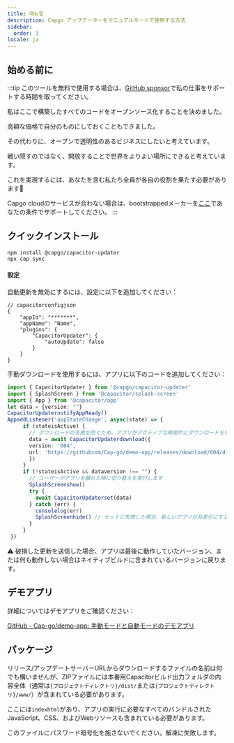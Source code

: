 ```yaml
---
title: 매뉴얼
description: Capgo アップデーターをマニュアルモードで使用する方法
sidebar:
  order: 3
locale: ja
---
```


## 始める前に

:::tip
このツールを無料で使用する場合は、[GitHub sponsor](https://githubcom/sponsors/riderx/)で私の仕事をサポートする時間を取ってください。

私はここで構築したすべてのコードをオープンソース化することを決めました。

高額な価格で自分のものにしておくこともできました。

その代わりに、オープンで透明性のあるビジネスにしたいと考えています。

戦い隠すのではなく、開放することで世界をよりよい場所にできると考えています。

これを実現するには、あなたを含む私たち全員が各自の役割を果たす必要があります🥹

Capgo cloudのサービスが合わない場合は、bootstrappedメーカーを[ここ](https://githubcom/sponsors/riderx/)であなたの条件でサポートしてください。
:::

## クイックインストール

```
npm install @capgo/capacitor-updater
npx cap sync
```

#### 設定

自動更新を無効にするには、設定に以下を追加してください：

```tsx
// capacitorconfigjson
{
	"appId": "*******",
	"appName": "Name",
	"plugins": {
		"CapacitorUpdater": {
			"autoUpdate": false
		}
	}
}
```

手動ダウンロードを使用するには、アプリに以下のコードを追加してください：

```typescript
import { CapacitorUpdater } from '@capgo/capacitor-updater'
import { SplashScreen } from '@capacitor/splash-screen'
import { App } from '@capacitor/app'
let data = {version: ""}
CapacitorUpdaternotifyAppReady()
AppaddListener('appStateChange', async(state) => {
     if (stateisActive) {
       // ダウンロードの失敗を防ぐため、アプリがアクティブな時間中にダウンロードを実行します
       data = await CapacitorUpdaterdownload({
       version: '004',
       url: 'https://githubcom/Cap-go/demo-app/releases/download/004/distzip',
       })
     }
     if (!stateisActive && dataversion !== "") {
       // ユーザーがアプリを離れた時に切り替えを実行します
       SplashScreenshow()
       try {
         await CapacitorUpdaterset(data)
       } catch (err) {
         consolelog(err)
         SplashScreenhide() // セットに失敗した場合、新しいアプリが非表示にする必要があります
       }
     }
 })
```

⚠️ 破損した更新を送信した場合、アプリは最後に動作していたバージョン、または何も動作しない場合はネイティブビルドに含まれているバージョンに戻ります。

## デモアプリ

詳細についてはデモアプリをご確認ください：

[GitHub - Cap-go/demo-app: 手動モードと自動モードのデモアプリ](https://githubcom/Cap-go/demo-app/)

## パッケージ

リリース/アップデートサーバーURLからダウンロードするファイルの名前は何でも構いませんが、ZIPファイルには本番用Capacitorビルド出力フォルダの内容全体（通常は`{プロジェクトディレクトリ}/dist/`または`{プロジェクトディレクトリ}/www/`）が含まれている必要があります。

ここには`indexhtml`があり、アプリの実行に必要なすべてのバンドルされたJavaScript、CSS、およびWebリソースも含まれている必要があります。

このファイルにパスワード暗号化を施さないでください。解凍に失敗します。